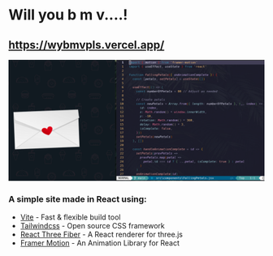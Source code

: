 # Will you b m v....!

https://wybmvpls.vercel.app/
---
![](./doc/thumbnail.png)

### A simple site made in React using:
  - [Vite](https://vitejs.dev/) - Fast & flexible build tool
  - [Tailwindcss](https://tailwindcss.com/) - Open source CSS framework
  - [React Three Fiber](https://docs.pmnd.rs/react-three-fiber/getting-started/introduction) - A React renderer for three.js
  - [Framer Motion](https://www.framer.com/motion/) - An Animation Library for React